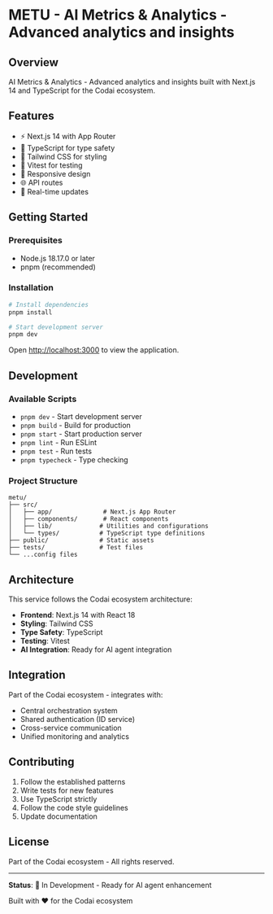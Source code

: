 # METU - AI Metrics & Analytics - Advanced analytics and insights

## Overview

AI Metrics & Analytics - Advanced analytics and insights built with Next.js 14 and TypeScript for the Codai ecosystem.

## Features

- ⚡ Next.js 14 with App Router
- 🔷 TypeScript for type safety
- 🎨 Tailwind CSS for styling
- 🧪 Vitest for testing
- 📱 Responsive design
- 🌐 API routes
- 🔄 Real-time updates

## Getting Started

### Prerequisites

- Node.js 18.17.0 or later
- pnpm (recommended)

### Installation

```bash
# Install dependencies
pnpm install

# Start development server
pnpm dev
```

Open [http://localhost:3000](http://localhost:3000) to view the application.

## Development

### Available Scripts

- `pnpm dev` - Start development server
- `pnpm build` - Build for production
- `pnpm start` - Start production server
- `pnpm lint` - Run ESLint
- `pnpm test` - Run tests
- `pnpm typecheck` - Type checking

### Project Structure

```
metu/
├── src/
│   ├── app/              # Next.js App Router
│   ├── components/       # React components
│   ├── lib/             # Utilities and configurations
│   └── types/           # TypeScript type definitions
├── public/              # Static assets
├── tests/               # Test files
└── ...config files
```

## Architecture

This service follows the Codai ecosystem architecture:

- **Frontend**: Next.js 14 with React 18
- **Styling**: Tailwind CSS
- **Type Safety**: TypeScript
- **Testing**: Vitest
- **AI Integration**: Ready for AI agent integration

## Integration

Part of the Codai ecosystem - integrates with:

- Central orchestration system
- Shared authentication (ID service)
- Cross-service communication
- Unified monitoring and analytics

## Contributing

1. Follow the established patterns
2. Write tests for new features
3. Use TypeScript strictly
4. Follow the code style guidelines
5. Update documentation

## License

Part of the Codai ecosystem - All rights reserved.

---

**Status**: 🚧 In Development - Ready for AI agent enhancement

Built with ❤️ for the Codai ecosystem
